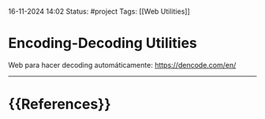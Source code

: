  16-11-2024 14:02
Status: #project
Tags: [[Web Utilities]]

# Encoding-Decoding Utilities

Web para hacer decoding automáticamente: https://dencode.com/en/





---
# {{References}}